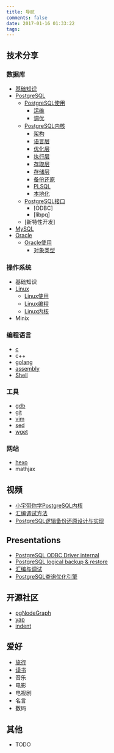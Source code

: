 ```yaml
---
title: 导航
comments: false
date: 2017-01-16 01:33:22
tags:
---
```



技术分享
----------
### 数据库
- [基础知识](http://shenyu.wiki/tags/%E6%95%B0%E6%8D%AE%E5%BA%93/)
- [PostgreSQL](http://shenyu.wiki/tags/PostgreSQL/)
    - [PostgreSQL使用](http://shenyu.wiki/tags/PostgreSQL/)
        - [运维]()
        - [调优](http://shenyu.wiki/tags/调优/)
    - [PostgreSQL内核](http://shenyu.wiki/tags/PostgreSQL/)
        - [架构](http://shenyu.wiki/tags/架构/)
        - [语言层](http://shenyu.wiki/tags/语言层/)
        - [优化层]()
        - [执行层]()
        - [存取层]()
        - [存储层]()
        - [备份还原](http://shenyu.wiki/tags/备份还原/)
        - [PLSQL](http://shenyu.wiki/tags/PLSQL/)
        - [本地化](http://shenyu.wiki/tags/本地化/)
	- [PostgreSQL接口](http://shenyu.wiki/tags/接口/)
		- [ODBC]
		- [libpq]
	- [新特性开发]
- [MySQL](http://shenyu.wiki/tags/MySQL/)
- [Oracle]()
	- [Oracle使用]()
		- [对象类型]()

### 操作系统
- 基础知识
- [Linux](http://shenyu.wiki/tags/Linux/)
    - [Linux使用](http://shenyu.wiki/tags/Linux使用/)
    - [Linux编程](http://shenyu.wiki/tags/Linux编程/)
    - [Linux内核](http://shenyu.wiki/tags/Linux内核/)
- Minix

### 编程语言
- [c](http://shenyu.wiki/tags/c/)
- c++
- [golang](http://shenyu.wiki/tags/golang/)
- [assembly](http://shenyu.wiki/tags/assembly/)
- [Shell](http://shenyu.wiki/tags/shell/)
### 工具
- [gdb](http://shenyu.wiki/tags/gdb/)
- [git](http://shenyu.wiki/tags/git/)
- [vim](http://shenyu.wiki/tags/vim/)
- [sed](http://shenyu.wiki/tags/sed/)
- [wget]()
### 网站
- [hexo](http://shenyu.wiki/tags/hexo/)
- mathjax

视频
-----------
- [小宇带你学PostgreSQL内核](http://shenyu.wiki/tags/%E5%B0%8F%E5%AE%87%E5%B8%A6%E4%BD%A0%E5%AD%A6PostgreSQL%E5%86%85%E6%A0%B8/)
- [汇编调试方法]()
- [PostgreSQL逻辑备份还原设计与实现]()


Presentations
-----------
- [PostgreSQL ODBC Driver internal](http://shenyu.wiki/2016/11/09/PostgreSQL-ODBC-driver-internal/)
- [PostgreSQL logical backup & restore]()
- [汇编与调试]()
- [PostgreSQL查询优化引擎](http://shenyu.wiki/2016/11/21/%E6%B7%B1%E5%85%A5%E7%90%86%E8%A7%A3PostgreSQL%E6%9F%A5%E8%AF%A2%E4%BC%98%E5%8C%96%E5%BC%95%E6%93%8E/)

开源社区
-----------
- [pgNodeGraph](https://github.com/shenyuflying/pgNodeGraph)
- [yap](https://github.com/shenyuflying/yap)
- [indent](https://github.com/shenyuflying/indent)


爱好
-----------
- [旅行](http://shenyu.wiki/tags/%E6%97%85%E8%A1%8C/)
- [读书](http://shenyu.wiki/tags/%E8%AF%BB%E4%B9%A6/)
- 音乐
- 电影
- 电视剧
- 名言
- 数码


其他
-----------
- TODO
